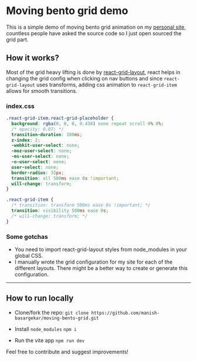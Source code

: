 # Moving bento grid demo

This is a simple demo of moving bento grid animation on my [personal site](https://mnsh.me/), countless people have asked the source code so I just open sourced the grid part.

## How it works?

Most of the grid heavy lifting is done by [react-grid-layout](https://github.com/react-grid-layout/react-grid-layout), react helps in changing the grid config when clicking on nav buttons and since ```react-grid-layout``` uses transforms, adding css animation to ```react-grid-item``` allows for smooth transitions.

### index.css
```css
.react-grid-item.react-grid-placeholder {
  background: rgba(0, 0, 0, 0.438) none repeat scroll 0% 0%;
  /* opacity: 0.07; */
  transition-duration: 100ms;
  z-index: 2;
  -webkit-user-select: none;
  -moz-user-select: none;
  -ms-user-select: none;
  -o-user-select: none;
  user-select: none;
  border-radius: 32px;
  transition: all 500ms ease 0s !important;
  will-change: transform;
}

.react-grid-item {
  /* transition: transform 500ms ease 0s !important; */
  transition: visibility 500ms ease 0s;
  /* will-change: transform; */
}
```
### Some gotchas
- You need to import react-grid-layout styles from node_modules in your global CSS.
- I manually wrote the grid configuration for my site for each of the different layouts. There might be a better way to create or generate this configuration.
---

## How to run locally

- Clone/fork the repo: ```git clone https://github.com/manish-basargekar/moving-bento-grid.git```

- Install ```node_modules``` ```npm i```

- Run the vite app ```npm run dev```

Feel free to contribute and suggest improvements!